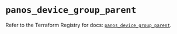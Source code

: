 # `panos_device_group_parent`

Refer to the Terraform Registry for docs: [`panos_device_group_parent`](https://registry.terraform.io/providers/paloaltonetworks/panos/2.0.5/docs/resources/device_group_parent).

